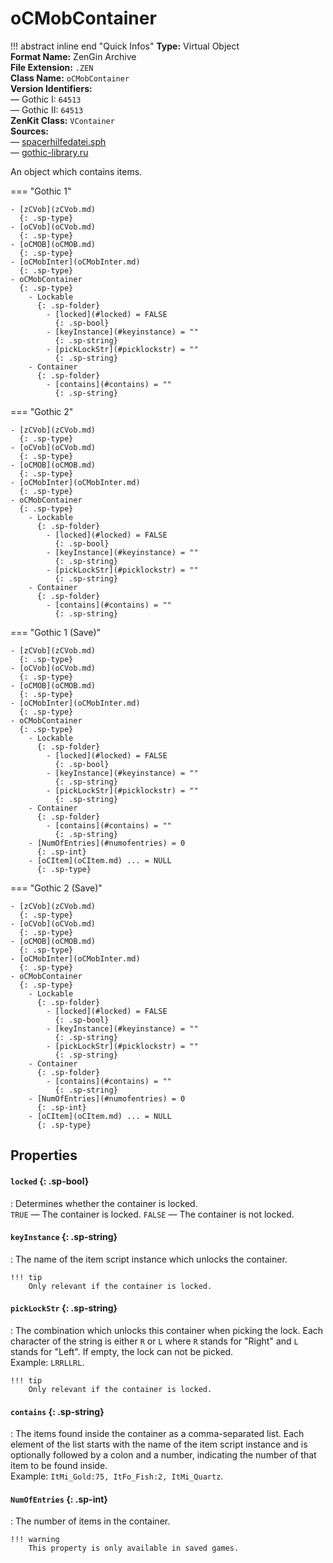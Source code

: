 # oCMobContainer

!!! abstract inline end "Quick Infos"
    **Type:** Virtual Object<br/>
    **Format Name:** ZenGin Archive<br/>
    **File Extension:** `.ZEN`<br/>
    **Class Name:** `oCMobContainer`<br/>
    **Version Identifiers:**<br />
    — Gothic I: `64513`<br/>
    — Gothic II: `64513`<br/>
    **ZenKit Class:** `VContainer`<br/>
    **Sources:**<br/>
    — [spacerhilfedatei.sph](https://wiki.worldofgothic.de/doku.php?id=spacer:hilfedatei)<br/>
    — [gothic-library.ru](http://www.gothic-library.ru/publ/ocmobcontainer/1-1-0-509)

An object which contains items.

=== "Gothic 1"

    - [zCVob](zCVob.md)
      {: .sp-type}
    - [oCVob](oCVob.md)
      {: .sp-type}
    - [oCMOB](oCMOB.md)
      {: .sp-type}
    - [oCMobInter](oCMobInter.md)
      {: .sp-type}
    - oCMobContainer
      {: .sp-type}
        - Lockable
          {: .sp-folder}
            - [locked](#locked) = FALSE
              {: .sp-bool}
            - [keyInstance](#keyinstance) = ""
              {: .sp-string}
            - [pickLockStr](#picklockstr) = ""
              {: .sp-string}
        - Container
          {: .sp-folder}
            - [contains](#contains) = ""
              {: .sp-string}

=== "Gothic 2"

    - [zCVob](zCVob.md)
      {: .sp-type}
    - [oCVob](oCVob.md)
      {: .sp-type}
    - [oCMOB](oCMOB.md)
      {: .sp-type}
    - [oCMobInter](oCMobInter.md)
      {: .sp-type}
    - oCMobContainer
      {: .sp-type}
        - Lockable
          {: .sp-folder}
            - [locked](#locked) = FALSE
              {: .sp-bool}
            - [keyInstance](#keyinstance) = ""
              {: .sp-string}
            - [pickLockStr](#picklockstr) = ""
              {: .sp-string}
        - Container
          {: .sp-folder}
            - [contains](#contains) = ""
              {: .sp-string}

=== "Gothic 1 (Save)"

    - [zCVob](zCVob.md)
      {: .sp-type}
    - [oCVob](oCVob.md)
      {: .sp-type}
    - [oCMOB](oCMOB.md)
      {: .sp-type}
    - [oCMobInter](oCMobInter.md)
      {: .sp-type}
    - oCMobContainer
      {: .sp-type}
        - Lockable
          {: .sp-folder}
            - [locked](#locked) = FALSE
              {: .sp-bool}
            - [keyInstance](#keyinstance) = ""
              {: .sp-string}
            - [pickLockStr](#picklockstr) = ""
              {: .sp-string}
        - Container
          {: .sp-folder}
            - [contains](#contains) = ""
              {: .sp-string}
        - [NumOfEntries](#numofentries) = 0
          {: .sp-int}
        - [oCItem](oCItem.md) ... = NULL
          {: .sp-type}

=== "Gothic 2 (Save)"

    - [zCVob](zCVob.md)
      {: .sp-type}
    - [oCVob](oCVob.md)
      {: .sp-type}
    - [oCMOB](oCMOB.md)
      {: .sp-type}
    - [oCMobInter](oCMobInter.md)
      {: .sp-type}
    - oCMobContainer
      {: .sp-type}
        - Lockable
          {: .sp-folder}
            - [locked](#locked) = FALSE
              {: .sp-bool}
            - [keyInstance](#keyinstance) = ""
              {: .sp-string}
            - [pickLockStr](#picklockstr) = ""
              {: .sp-string}
        - Container
          {: .sp-folder}
            - [contains](#contains) = ""
              {: .sp-string}
        - [NumOfEntries](#numofentries) = 0
          {: .sp-int}
        - [oCItem](oCItem.md) ... = NULL
          {: .sp-type}

## Properties

#### `locked` {: .sp-bool}

:   Determines whether the container is locked.
    <br/>`TRUE` — The container is locked. `FALSE` — The container is not locked.

#### `keyInstance` {: .sp-string}

:   The name of the item script instance which unlocks the container.

    !!! tip
        Only relevant if the container is locked.

#### `pickLockStr` {: .sp-string}

:   The combination which unlocks this container when picking the lock. Each character of the string is either `R` or
    `L` where `R` stands for "Right" and `L` stands for "Left". If empty, the lock can not be picked.
    <br />Example: `LRRLLRL`.

    !!! tip
        Only relevant if the container is locked.

#### `contains` {: .sp-string}

:   The items found inside the container as a comma-separated list. Each element of the list starts with the name of the
    item script instance and is optionally followed by a colon and a number, indicating the number of that item to be
    found inside.
    <br />Example: `ItMi_Gold:75, ItFo_Fish:2, ItMi_Quartz`.

#### `NumOfEntries` {: .sp-int}

:   The number of items in the container.

    !!! warning
        This property is only available in saved games.
